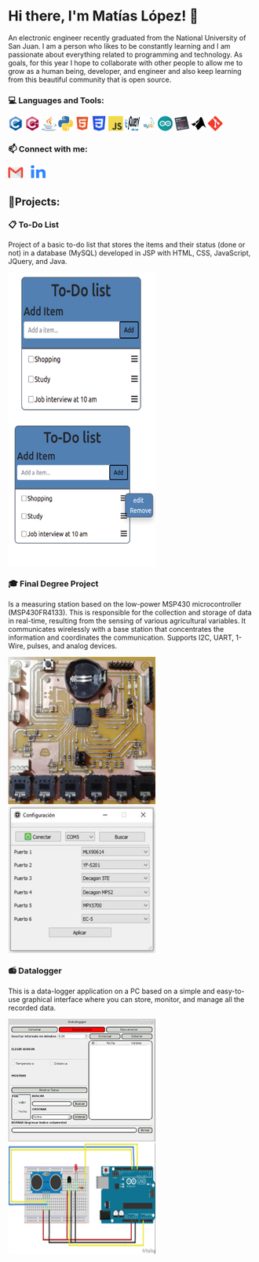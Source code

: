 # Hi there, I'm Matías López! 👋
An electronic engineer recently graduated from the National University of San Juan. I am a person who likes to be constantly learning and I am passionate about everything related to programming and technology. As goals, for this year I hope to collaborate with other people to allow me to grow as a human being, developer, and engineer and also keep learning from this beautiful community that is open source.

### 💻 Languages and Tools:
<p>
<img width="30" height="30" src="https://raw.githubusercontent.com/jesu95/jesu95/main/img/c-original.svg">
<img width="30" height="30" src="https://raw.githubusercontent.com/jesu95/jesu95/main/img/cplusplus-original.svg">
<img width="30" height="30" src="https://github.com/matiflp/matiflp/blob/master/img/java-.svg">
<img width="30" height="30" src="https://github.com/matiflp/matiflp/blob/master/img/Python-logo-notext.svg">
<img width="30" height="30" src="https://github.com/matiflp/matiflp/blob/master/img/html.svg">
<img width="30" height="30" src="https://github.com/matiflp/matiflp/blob/master/img/CSS3.svg">
<img width="30" height="30" src="https://github.com/matiflp/matiflp/blob/master/img/javascript.svg">
<img width="30" height="30" src="https://github.com/matiflp/matiflp/blob/master/img/JQuery.svg">
<img width="30" height="30" src="https://github.com/matiflp/matiflp/blob/master/img/mysql.svg"> 
<img width="30" height="30" src="https://raw.githubusercontent.com/jesu95/jesu95/main/img/arduino.svg">
<img width="30" height="30" src="https://raw.githubusercontent.com/jesu95/jesu95/main/img/msp430.png">
<img width="30" height="30" src="https://raw.githubusercontent.com/jesu95/jesu95/main/img/mathworks.svg">
<img width="30" height="30" src="https://raw.githubusercontent.com/jesu95/jesu95/main/img/git.svg">
</p>

### 📫 Connect with me:
<p>
<a href="mailto:matilpcsd227@gmail.com"><img alt="Gmail" width="30" height="30" src="https://raw.githubusercontent.com/jesu95/jesu95/main/img/gmail.svg"></a>
&nbsp;&nbsp;&nbsp;<a href="https://www.linkedin.com/in/matias-lopez-ba3531145/"><img alt="LinkedIn" width="30" height="30" src="https://raw.githubusercontent.com/jesu95/jesu95/main/img/linkedin.svg"></a>
</p>

## 🔭Projects:

### :clipboard: To-Do List

Project of a basic to-do list that stores the items and their status (done or not) in a database (MySQL) developed in JSP with HTML, CSS, JavaScript, JQuery, and Java.

<p>
<img width="300" height="300" src="https://github.com/matiflp/matiflp/blob/master/img/to-do-list-img1.png" align="center">
<img width="300" height="300" src="https://github.com/matiflp/matiflp/blob/master/img/to-do-list-img2.png" align="center">
</p>


### 🎓 Final Degree Project 

Is a measuring station based on the low-power MSP430 microcontroller (MSP430FR4133). This is responsible for the collection and storage of data in real-time, resulting from the sensing of various agricultural variables. It communicates wirelessly with a base station that concentrates the information and coordinates the communication. Supports I2C, UART, 1-Wire, pulses, and analog devices.

<p>
<img width="300" height="300" src="https://raw.githubusercontent.com/jesu95/jesu95/main/img/pcb.jpg">
<img width="300" height="300" src="https://raw.githubusercontent.com/jesu95/jesu95/main/img/app.jpg">
</p>

### 📻 Datalogger 

This is a data-logger application on a PC based on a simple and easy-to-use graphical interface where you can store, monitor, and manage all the recorded data.

<p>
<img width="300" height="250" src="https://raw.githubusercontent.com/jesu95/jesu95/main/img/datalogger.png">
<img width="300" height="225" src="https://raw.githubusercontent.com/jesu95/jesu95/main/img/arduino.png">
</p>
